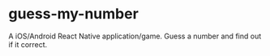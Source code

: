 # guess-my-number
A iOS/Android React Native application/game. Guess a number and find out if it correct.
